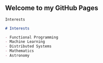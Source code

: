 ## Welcome to my GitHub Pages

```markdown
Interests

# Interests

- Functional Programming
- Machine Learning
- Distributed Systems
- Mathematics
- Astronomy
```
